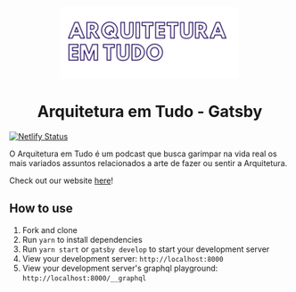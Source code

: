 <p align="center">
  <a href="https://arquiteturaemtudo.com">
    <img alt="Arquitetura em Tudo Podcast" src="./src/images/brand/logo_dark.png" width="320" />
  </a>
</p>
<h1 align="center">
  Arquitetura em Tudo - Gatsby
</h1>

[![Netlify Status](https://api.netlify.com/api/v1/badges/c442e9a2-b784-45cf-b63d-aab632956932/deploy-status)](https://app.netlify.com/sites/arquiteturaemtudo/deploys)

O Arquitetura em Tudo é um podcast que busca garimpar na vida real os mais variados assuntos relacionados a arte de fazer ou sentir a Arquitetura.

Check out our website [here](https://www.arquiteturaemtudo.COM/)!

## How to use

1. Fork and clone
2. Run `yarn` to install dependencies
3. Run `yarn start` or `gatsby develop` to start your development server
4. View your development server: `http://localhost:8000`
5. View your development server's graphql playground: `http://localhost:8000/__graphql`
